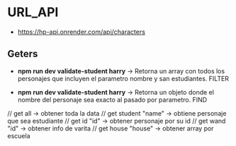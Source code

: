 # URL_API

- https://hp-api.onrender.com/api/characters

## Geters

- **npm run dev validate-student harry** -> Retorna un array con todos los personajes que incluyen el parametro nombre y san estudiantes. FILTER

- **npm run dev validate-student harry** -> Retorna un objeto donde el nombre del personaje sea exacto al pasado por parametro. FIND

// get all -> obtener toda la data
// get student "name" -> obtiene personaje que sea estudiante
// get id "id" -> obtener personaje por su id
// get wand "id" -> obtener info de varita
// get house "house" -> obtener array por escuela
